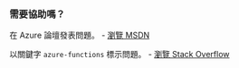 ### 需要協助嗎？

在 Azure 論壇發表問題。 - [瀏覽 MSDN](http://go.microsoft.com/fwlink/?LinkId=780719)

以關鍵字 `azure-functions` 標示問題。 - [瀏覽 Stack Overflow](http://stackoverflow.com/questions/tagged/azure-functions)

<!---HONumber=AcomDC_0912_2016-->
